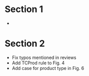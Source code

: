 # Section 1

- 

# Section 2

- Fix typos mentioned in reviews
- Add TCProd rule to Fig. 4
- Add case for product type in Fig. 6
